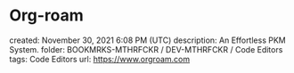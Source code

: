# Org-roam

created: November 30, 2021 6:08 PM (UTC)
description: An Effortless PKM System.
folder: BOOKMRKS-MTHRFCKR / DEV-MTHRFCKR / Code Editors
tags: Code Editors
url: https://www.orgroam.com